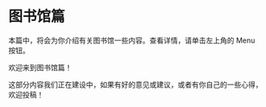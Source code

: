 # 图书馆篇

本篇中，将会为你介绍有关图书馆一些内容。查看详情，请单击左上角的 Menu 按钮。

欢迎来到图书馆篇！

这部分内容我们正在建设中，如果有好的意见或建议，或者有你自己的一些心得，欢迎投稿！
